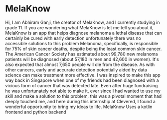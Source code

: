 # MelaKnow
Hi, I am Abhiram Ganji, the creator of MelaKnow, and I currently studying in grade 11. If you are wondering what MelaKnow is let me tell you about it, MelaKnow is an app that helps diagnose melanoma a lethal disease that can certainly be cured with early detection unfortunately there was no accessible solutions to this problem Melanoma, specifically, is responsible for 75% of skin cancer deaths, despite being the least common skin cancer. The American Cancer Society has estimated about 99,780 new melanoma patients will be diagnosed (about 57,180 in men and 42,600 in women). It's also expected that almost 7,650 people will die from the disease. As with other cancers, early and accurate detection potentially aided by data science can make treatment more effective.     I was inspired to make this app way back in Singapore when one of my friends had been diagnosed with a vicious form of cancer that was detected late. Even after huge fundraising he was unfortunately not able to make it, ever since I had wanted to use my skill and make a solution to this problem, this was a pivotal moment that had deeply touched me, and here during this internship at Clevered, I found a wonderful opportunity to bring my ideas to life. 
MelaKnow Uses a kotlin frontend and python backend 

